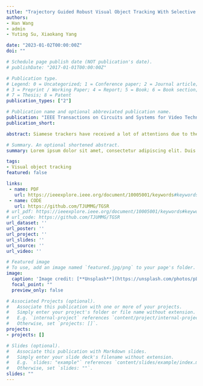 ```yaml
---
title: "Trajectory Guided Robust Visual Object Tracking With Selective Remedy"
authors:
- Han Wang
- admin
- Yuting Su, Xiaokang Yang

date: "2023-01-02T00:00:00Z"
doi: ""

# Schedule page publish date (NOT publication's date).
# publishDate: "2017-01-01T00:00:00Z"

# Publication type.
# Legend: 0 = Uncategorized; 1 = Conference paper; 2 = Journal article;
# 3 = Preprint / Working Paper; 4 = Report; 5 = Book; 6 = Book section;
# 7 = Thesis; 8 = Patent
publication_types: ["2"]

# Publication name and optional abbreviated publication name.
publication: "IEEE Transactions on Circuits and Systems for Video Technology"
publication_short:

abstract: Siamese trackers have received a lot of attentions due to their promising performance and real-time high speed. However, the robustness is generally limited especially in challenging conditions, such as occlusion. Motivated by that tracking failure does not always occur and the target movement tends to follow certain patterns, in the paper, we propose a generic, fast and flexible approach to improve the robustness of Siamese trackers with two light-load novel modules. Trajectory Guidance Module (TGM) and Selective Refinement Module (SRM). Specifically, TGM encourages to pay a soft attention on possible target location based on short-term historical trajectory. SRM selectively remedies the tracking results at the risk of failure with little impact on the speed. The proposed algorithm can be easily establish upon state-of-the-art Siamese trackers and obtains better performance on seven benchmarks with high real-time tracking speed. The code is available at https://github.com/TJUMMG/TGSR .

# Summary. An optional shortened abstract.
summary: Lorem ipsum dolor sit amet, consectetur adipiscing elit. Duis posuere tellus ac convallis placerat. Proin tincidunt magna sed ex sollicitudin condimentum.

tags:
- Visual object tracking
featured: false

links:
 - name: PDF
   url: https://ieeexplore.ieee.org/document/10005001/keywords#keywords
 - name: CODE
   url: https://github.com/TJUMMG/TGSR
# url_pdf: https://ieeexplore.ieee.org/document/10005001/keywords#keywords
# url_code: https://github.com/TJUMMG/TGSR
url_dataset: ''
url_poster: ''
url_project: ''
url_slides: ''
url_source: ''
url_video: ''

# Featured image
# To use, add an image named `featured.jpg/png` to your page's folder. 
image:
  caption: 'Image credit: [**Unsplash**](https://unsplash.com/photos/pLCdAaMFLTE)'
  focal_point: ""
  preview_only: false

# Associated Projects (optional).
#   Associate this publication with one or more of your projects.
#   Simply enter your project's folder or file name without extension.
#   E.g. `internal-project` references `content/project/internal-project/index.md`.
#   Otherwise, set `projects: []`.
projects:
- projects: []

# Slides (optional).
#   Associate this publication with Markdown slides.
#   Simply enter your slide deck's filename without extension.
#   E.g. `slides: "example"` references `content/slides/example/index.md`.
#   Otherwise, set `slides: ""`.
slides: ""
---
```





